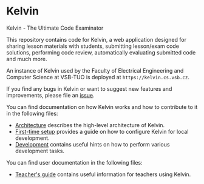 # Kelvin

Kelvin - The Ultimate Code Examinator

This repository contains code for Kelvin, a web application designed for sharing lesson 
materials with students, submitting lesson/exam code solutions, performing code review, 
automatically evaluating submitted code and much more.

An instance of Kelvin used by the Faculty of Electrical Engineering and Computer Science at 
VSB-TUO is deployed at `https://kelvin.cs.vsb.cz`.

If you find any bugs in Kelvin or want to suggest new features and improvements, please file an 
[issue](https://github.com/mrlvsb/kelvin/issues/new).

You can find documentation on how Kelvin works and how to contribute to it in the following files:
- [Architecture](docs/architecture.md) describes the high-level architecture of Kelvin.
- [First-time setup](docs/setup.md) provides a guide on how to configure Kelvin for local development.
- [Development](docs/development.md) contains useful hints on how to perform various 
  development tasks.

You can find user documentation in the following files:
- [Teacher's guide](docs/teacher-guide.md) contains useful information for teachers using Kelvin.
